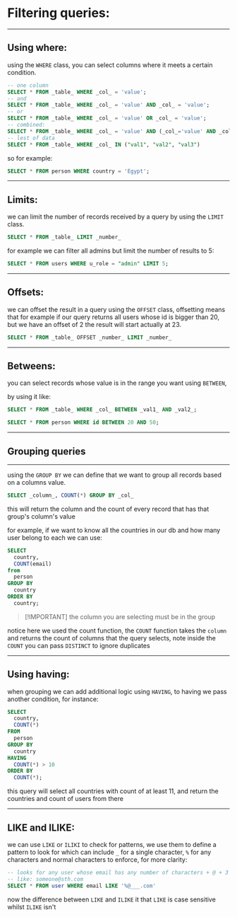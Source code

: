 <!-- @format -->

# Filtering queries:

---

## Using where:

using the `WHERE` class, you can select columns where it meets a certain condition.

```sql
-- one column
SELECT * FROM _table_ WHERE _col_ = 'value';
-- and
SELECT * FROM _table_ WHERE _col_ = 'value' AND _col_ = 'value';
-- or
SELECT * FROM _table_ WHERE _col_ = 'value' OR _col_ = 'value';
-- combined:
SELECT * FROM _table_ WHERE _col_ = 'value' AND (_col_='value' AND _col_='value');
-- lest of data
SELECT * FROM _table_ WHERE _col_ IN ("val1", "val2", "val3")
```

so for example:

```sql
SELECT * FROM person WHERE country = 'Egypt';
```

---

## Limits:

we can limit the number of records received by a query by using the `LIMIT` class.

```sql
SELECT * FROM _table_ LIMIT _number_
```

for example we can filter all admins but limit the number of results to 5:

```sql
SELECT * FROM users WHERE u_role = "admin" LIMIT 5;
```

---

## Offsets:

we can offset the result in a query using the `OFFSET` class, offsetting means that for example if our query returns all users whose id is bigger than 20, but we have an offset of 2 the result will start actually at 23.

```sql
SELECT * FROM _table_ OFFSET _number_ LIMIT _number_
```

---

## Betweens:

you can select records whose value is in the range you want using `BETWEEN`,

by using it like:

```sql
SELECT * FROM _table_ WHERE _col_ BETWEEN _val1_ AND _val2_;
```

```sql
SELECT * FROM person WHERE id BETWEEN 20 AND 50;
```

---

## Grouping queries

---

using the `GROUP BY` we can define that we want to group all records based on a columns value.

```sql
SELECT _column_, COUNT(*) GROUP BY _col_
```

this will return the column and the count of every record that has that group's column's value

for example, if we want to know all the countries in our db and how many user belong to each we can use:

```sql
SELECT
  country,
  COUNT(email)
from
  person
GROUP BY
  country
ORDER BY
  country;
```

> [!IMPORTANT] the column you are selecting must be in the group

notice here we used the count function, the `COUNT` function takes the `column` and returns the count of columns that the query selects, note inside the `COUNT` you can pass `DISTINCT` to ignore duplicates

---

## Using having:

when grouping we can add additional logic using `HAVING`, to having we pass another condition, for instance:

```sql
SELECT
  country,
  COUNT(*)
FROM
  person
GROUP BY
  country
HAVING
  COUNT(*) > 10
ORDER BY
  COUNT(*);
```

this query will select all countries with count of at least 11, and return the countries and count of users from there

---

## LIKE and ILIKE:

we can use `LIKE` or `ILIKI` to check for patterns, we use them to define a pattern to look for which can include `_` for a single character, `%` for any characters and normal characters to enforce, for more clarity:

```sql
-- looks for any user whose email has any number of characters + @ + 3 characters + .com
-- like: someone@sth.com
SELECT * FROM user WHERE email LIKE '%@___.com'
```

now the difference between `LIKE` and `ILIKE` it that `LIKE` is case sensitive whilst `ILIKE` isn't
